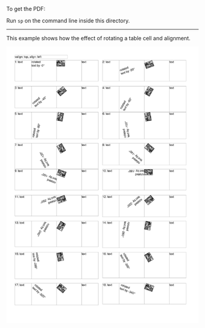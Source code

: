 To get the PDF:

Run `sp` on the command line inside this directory.

----

This example shows how the effect of rotating a table cell and alignment.


![Image of the result](firstpage.png)
